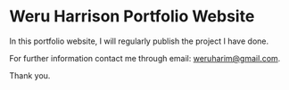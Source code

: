 # Weru Harrison Portfolio Website

In this portfolio website, I will regularly publish the project I have done.

For further information contact me through email: weruharim@gmail.com.

Thank you.
